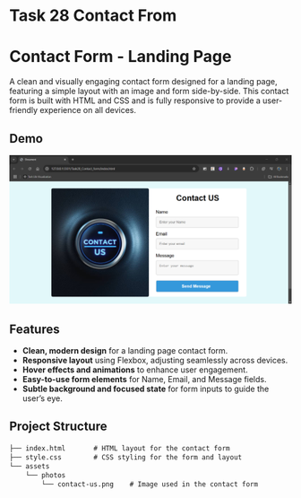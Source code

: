 # Task 28 Contact From

# Contact Form - Landing Page

A clean and visually engaging contact form designed for a landing page, featuring a simple layout with an image and form side-by-side. This contact form is built with HTML and CSS and is fully responsive to provide a user-friendly experience on all devices.

## Demo

![Contact Form Screenshot](image-2.png)

## Features

- **Clean, modern design** for a landing page contact form.
- **Responsive layout** using Flexbox, adjusting seamlessly across devices.
- **Hover effects and animations** to enhance user engagement.
- **Easy-to-use form elements** for Name, Email, and Message fields.
- **Subtle background and focused state** for form inputs to guide the user’s eye.

## Project Structure

```plaintext
├── index.html       # HTML layout for the contact form
├── style.css        # CSS styling for the form and layout
└── assets
    └── photos
        └── contact-us.png    # Image used in the contact form

```
